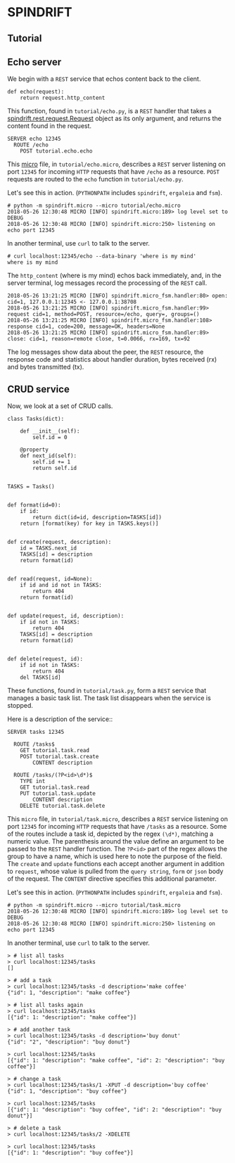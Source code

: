 # SPINDRIFT
## Tutorial

## Echo server

We begin with a `REST` service that echos content back to
the client.

```
def echo(request):
    return request.http_content
```
This function, found in `tutorial/echo.py`, is a `REST`
handler that takes a
[spindrift.rest.request.Request](REQUEST.md)
object as its only argument, and returns the content found in the request.

```
SERVER echo 12345
  ROUTE /echo
    POST tutorial.echo.echo
```

This
[micro](MICRO.md)
file, in `tutorial/echo.micro`, describes
a `REST` server listening on port `12345` for incoming `HTTP` requests
that have `/echo` as a resource. `POST` requests are routed to
the `echo` function in `tutorial/echo.py`.

Let's see this in action.
(`PYTHONPATH` includes `spindrift`, `ergaleia` and `fsm`).

```
# python -m spindrift.micro --micro tutorial/echo.micro
2018-05-26 12:30:48 MICRO [INFO] spindrift.micro:189> log level set to DEBUG
2018-05-26 12:30:48 MICRO [INFO] spindrift.micro:250> listening on echo port 12345
```

In another terminal, use `curl` to talk to the server.

```
# curl localhost:12345/echo --data-binary 'where is my mind'
where is my mind
```

The `http_content` (where is my mind) echos back immediately,
and, in the server terminal, log messages record the processing of the `REST` call.

```
2018-05-26 13:21:25 MICRO [INFO] spindrift.micro_fsm.handler:80> open: cid=1, 127.0.0.1:12345 <- 127.0.0.1:38708
2018-05-26 13:21:25 MICRO [INFO] spindrift.micro_fsm.handler:99> request cid=1, method=POST, resource=/echo, query=, groups=()
2018-05-26 13:21:25 MICRO [INFO] spindrift.micro_fsm.handler:108> response cid=1, code=200, message=OK, headers=None
2018-05-26 13:21:25 MICRO [INFO] spindrift.micro_fsm.handler:89> close: cid=1, reason=remote close, t=0.0066, rx=169, tx=92
```

The log messages show data about the peer, the `REST` resource, the response code and
statistics about handler duration, bytes received (rx) and bytes transmitted (tx).

## CRUD service

Now, we look at a set of CRUD calls.

```
class Tasks(dict):

    def __init__(self):
        self.id = 0

    @property
    def next_id(self):
        self.id += 1
        return self.id


TASKS = Tasks()


def format(id=0):
    if id:
        return dict(id=id, description=TASKS[id])
    return [format(key) for key in TASKS.keys()]


def create(request, description):
    id = TASKS.next_id
    TASKS[id] = description
    return format(id)


def read(request, id=None):
    if id and id not in TASKS:
        return 404
    return format(id)


def update(request, id, description):
    if id not in TASKS:
        return 404
    TASKS[id] = description
    return format(id)


def delete(request, id):
    if id not in TASKS:
        return 404
    del TASKS[id]
```
These functions, found in `tutorial/task.py`, form a `REST`
service that manages a basic task list. The task list
disappears when the service is stopped.

Here is a description of the service::

```
SERVER tasks 12345

  ROUTE /tasks$
    GET tutorial.task.read
    POST tutorial.task.create
        CONTENT description

  ROUTE /tasks/(?P<id>\d*)$
    TYPE int
    GET tutorial.task.read
    PUT tutorial.task.update
        CONTENT description
    DELETE tutorial.task.delete
```

This `micro` file,
in `tutorial/task.micro`, describes
a `REST` service listening on port `12345` for incoming `HTTP` requests
that have `/tasks` as a resource.
Some of the routes include a task id, depicted by the regex `(\d*)`,
matching a numeric value.
The parenthesis around the value define an argument to be passed
to the `REST` handler function.
The `?P<id>` part of the regex allows the group to have a name,
which is used here to note the purpose of the field.
The `create` and `update` functions each accept another
argument in addition to `request`, whose value is pulled from
the `query string`, `form` or `json` body of the request. The
`CONTENT` directive specifies this additional parameter.

Let's see this in action.
(`PYTHONPATH` includes `spindrift`, `ergaleia` and `fsm`).

```
# python -m spindrift.micro --micro tutorial/task.micro
2018-05-26 12:30:48 MICRO [INFO] spindrift.micro:189> log level set to DEBUG
2018-05-26 12:30:48 MICRO [INFO] spindrift.micro:250> listening on echo port 12345
```

In another terminal, use `curl` to talk to the server.

```
> # list all tasks
> curl localhost:12345/tasks
[]

> # add a task
> curl localhost:12345/tasks -d description='make coffee'
{"id": 1, "description": "make coffee"}

> # list all tasks again
> curl localhost:12345/tasks
[{"id": 1: "description": "make coffee"}]

> # add another task
> curl localhost:12345/tasks -d description='buy donut'
{"id": "2", "description": "buy donut"}

> curl localhost:12345/tasks
[{"id": 1: "description": "make coffee", "id": 2: "description": "buy coffee"}]

> # change a task
> curl localhost:12345/tasks/1 -XPUT -d description='buy coffee'
{"id": 1, "description": "buy coffee"}

> curl localhost:12345/tasks
[{"id": 1: "description": "buy coffee", "id": 2: "description": "buy donut"}]

> # delete a task
> curl localhost:12345/tasks/2 -XDELETE

> curl localhost:12345/tasks
[{"id": 1: "description": "buy coffee"}]
```
